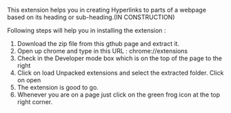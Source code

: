 This extension helps you in creating Hyperlinks to parts of a webpage based on its heading or sub-heading.(IN CONSTRUCTION)
 

Following steps will help you in installing the extension :
1. Download the zip file from this gthub page and extract it.
2. Open up chrome and type in this URL : chrome://extensions
3. Check in the Developer mode box which is on the top of the page to the right
4. Click on load Unpacked extensions and select the extracted folder. Click on open
5. The extension is good to go.
6. Whenever you are on a page just click on the green frog icon at the top right corner.




